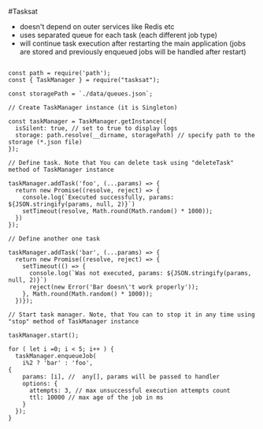 #Tasksat

* doesn't depend on outer services like Redis etc
* uses separated queue for each task (each different job type)
* will continue task execution after restarting the main application (jobs are stored and previously enqueued jobs will be handled after restart)

```ecmascript 6

const path = require('path');
const { TaskManager } = require("tasksat");

const storagePath = `./data/queues.json`;

// Create TaskManager instance (it is Singleton)

const taskManager = TaskManager.getInstance({
  isSilent: true, // set to true to display logs
  storage: path.resolve(__dirname, storagePath) // specify path to the storage (*.json file)
});

// Define task. Note that You can delete task using "deleteTask" method of TaskManager instance

taskManager.addTask('foo', (...params) => {
  return new Promise((resolve, reject) => {
    console.log(`Executed successfully, params: ${JSON.stringify(params, null, 2)}`)
    setTimeout(resolve, Math.round(Math.random() * 1000));
  })
});

// Define another one task

taskManager.addTask('bar', (...params) => {
  return new Promise((resolve, reject) => {
    setTimeout(() => {
      console.log(`Was not executed, params: ${JSON.stringify(params, null, 2)}`)
      reject(new Error('Bar doesn\'t work properly'));
    }, Math.round(Math.random() * 1000));
  })});

// Start task manager. Note, that You can to stop it in any time using "stop" method of TaskManager instance

taskManager.start();

for ( let i =0; i < 5; i++ ) {
  taskManager.enqueueJob(
    i%2 ? 'bar' : 'foo', 
{
    params: [i], //  any[], params will be passed to handler
    options: {
      attempts: 3, // max unsuccessful execution attempts count
      ttl: 10000 // max age of the job in ms
    }
  });
}

```
